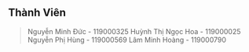 ## Thành Viên
>Nguyễn Minh Đức - 119000325
>Huỳnh Thị Ngọc Hoa - 119000025
>Nguyễn Phị Hùng - 119000569
>Lâm Minh Hoàng - 119000790
